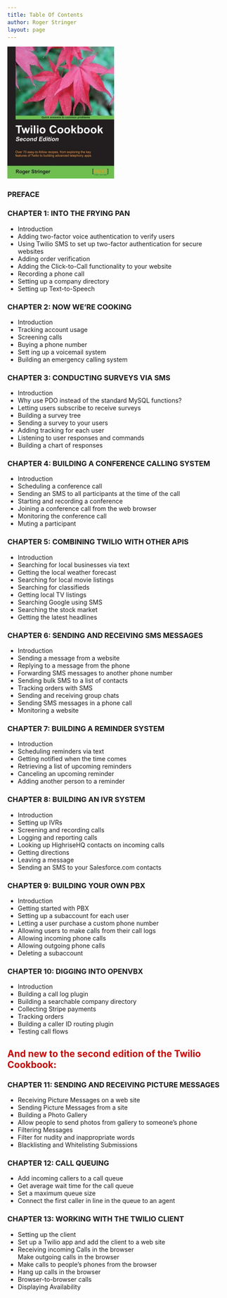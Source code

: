 ```yaml
---
title: Table Of Contents
author: Roger Stringer
layout: page
---
```

<img src="/wp-content/uploads/2014/03/image-243x300.jpg" alt="image" width="243" height="300" class="pull-right size-medium wp-image-33" />

### PREFACE

### CHAPTER 1: INTO THE FRYING PAN

  * Introduction
  * Adding two-factor voice authentication to verify users
  * Using Twilio SMS to set up two-factor authentication for secure websites
  * Adding order verification
  * Adding the Click-to-Call functionality to your website
  * Recording a phone call
  * Setting up a company directory
  * Setting up Text-to-Speech

### CHAPTER 2: NOW WE&#8217;RE COOKING

  * Introduction
  * Tracking account usage
  * Screening calls
  * Buying a phone number
  * Sett ing up a voicemail system
  * Building an emergency calling system

### CHAPTER 3: CONDUCTING SURVEYS VIA SMS

  * Introduction
  * Why use PDO instead of the standard MySQL functions?
  * Letting users subscribe to receive surveys
  * Building a survey tree
  * Sending a survey to your users
  * Adding tracking for each user
  * Listening to user responses and commands
  * Building a chart of responses

### CHAPTER 4: BUILDING A CONFERENCE CALLING SYSTEM

  * Introduction
  * Scheduling a conference call
  * Sending an SMS to all participants at the time of the call
  * Starting and recording a conference
  * Joining a conference call from the web browser
  * Monitoring the conference call
  * Muting a participant

### CHAPTER 5: COMBINING TWILIO WITH OTHER APIS

  * Introduction
  * Searching for local businesses via text
  * Getting the local weather forecast
  * Searching for local movie listings
  * Searching for classifieds
  * Getting local TV listings
  * Searching Google using SMS
  * Searching the stock market
  * Getting the latest headlines

### CHAPTER 6: SENDING AND RECEIVING SMS MESSAGES

  * Introduction
  * Sending a message from a website
  * Replying to a message from the phone
  * Forwarding SMS messages to another phone number
  * Sending bulk SMS to a list of contacts
  * Tracking orders with SMS
  * Sending and receiving group chats
  * Sending SMS messages in a phone call
  * Monitoring a website

### CHAPTER 7: BUILDING A REMINDER SYSTEM

  * Introduction
  * Scheduling reminders via text
  * Getting notified when the time comes
  * Retrieving a list of upcoming reminders
  * Canceling an upcoming reminder
  * Adding another person to a reminder

### CHAPTER 8: BUILDING AN IVR SYSTEM

  * Introduction
  * Setting up IVRs
  * Screening and recording calls
  * Logging and reporting calls
  * Looking up HighriseHQ contacts on incoming calls
  * Getting directions
  * Leaving a message
  * Sending an SMS to your Salesforce.com contacts

### CHAPTER 9: BUILDING YOUR OWN PBX

  * Introduction
  * Getting started with PBX
  * Setting up a subaccount for each user
  * Letting a user purchase a custom phone number
  * Allowing users to make calls from their call logs
  * Allowing incoming phone calls
  * Allowing outgoing phone calls
  * Deleting a subaccount

### CHAPTER 10: DIGGING INTO OPENVBX

  * Introduction
  * Building a call log plugin
  * Building a searchable company directory
  * Collecting Stripe payments
  * Tracking orders
  * Building a caller ID routing plugin
  * Testing call flows

<h2 style="color: #c40404;">
  And new to the second edition of the Twilio Cookbook:
</h2>

### CHAPTER 11: SENDING AND RECEIVING PICTURE MESSAGES

  * Receiving Picture Messages on a web site
  * Sending Picture Messages from a site
  * Building a Photo Gallery
  * Allow people to send photos from gallery to someone’s phone
  * Filtering Messages
  * Filter for nudity and inappropriate words
  * Blacklisting and Whitelisting Submissions

### CHAPTER 12: CALL QUEUING

  * Add incoming callers to a call queue
  * Get average wait time for the call queue
  * Set a maximum queue size
  * Connect the first caller in line in the queue to an agent

### CHAPTER 13: WORKING WITH THE TWILIO CLIENT

  * Setting up the client
  * Set up a Twilio app and add the client to a web site
  * Receiving incoming Calls in the browser  
    Make outgoing calls in the browser
  * Make calls to people’s phones from the browser
  * Hang up calls in the browser
  * Browser-to-browser calls
  * Displaying Availability